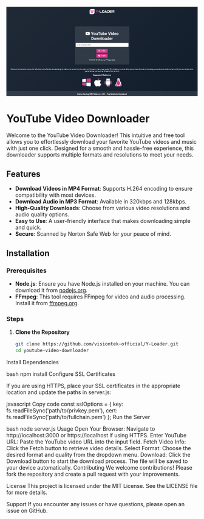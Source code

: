 ![alt text](image.png)

# YouTube Video Downloader

Welcome to the YouTube Video Downloader! This intuitive and free tool allows you to effortlessly download your favorite YouTube videos and music with just one click. Designed for a smooth and hassle-free experience, this downloader supports multiple formats and resolutions to meet your needs.

## Features

- **Download Videos in MP4 Format**: Supports H.264 encoding to ensure compatibility with most devices.
- **Download Audio in MP3 Format**: Available in 320kbps and 128kbps.
- **High-Quality Downloads**: Choose from various video resolutions and audio quality options.
- **Easy to Use**: A user-friendly interface that makes downloading simple and quick.
- **Secure**: Scanned by Norton Safe Web for your peace of mind.

## Installation

### Prerequisites

- **Node.js**: Ensure you have Node.js installed on your machine. You can download it from [nodejs.org](https://nodejs.org/).
- **FFmpeg**: This tool requires FFmpeg for video and audio processing. Install it from [ffmpeg.org](https://ffmpeg.org/download.html).

### Steps

1. **Clone the Repository**

   ```bash
   git clone https://github.com/visiontek-official/Y-Loader.git
   cd youtube-video-downloader
Install Dependencies

bash
npm install
Configure SSL Certificates

If you are using HTTPS, place your SSL certificates in the appropriate location and update the paths in server.js:

javascript
Copy code
const sslOptions = {
  key: fs.readFileSync('path/to/privkey.pem'),
  cert: fs.readFileSync('path/to/fullchain.pem')
};
Run the Server

bash
node server.js
Usage
Open Your Browser: Navigate to http://localhost:3000 or https://localhost if using HTTPS.
Enter YouTube URL: Paste the YouTube video URL into the input field.
Fetch Video Info: Click the Fetch button to retrieve video details.
Select Format: Choose the desired format and quality from the dropdown menu.
Download: Click the Download button to start the download process. The file will be saved to your device automatically.
Contributing
We welcome contributions! Please fork the repository and create a pull request with your improvements.

License
This project is licensed under the MIT License. See the LICENSE file for more details.

Support
If you encounter any issues or have questions, please open an issue on GitHub.